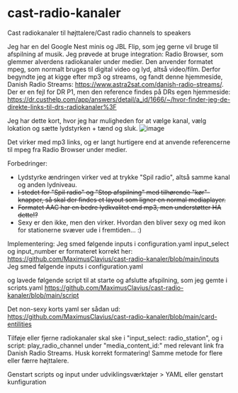 # cast-radio-kanaler
Cast radiokanaler til højttalere/Cast radio channels to speakers

Jeg har en del Google Nest minis og JBL Flip, som jeg gerne vil bruge til afspilning af musik.
Jeg prøvede at bruge integration: Radio Browser, som glemmer alverdens radiokanaler under medier. 
Den anvender formatet mpeg, som normalt bruges til digital video og lyd, altså video/film.
Derfor begyndte jeg at kigge efter mp3 og streams, og fandt denne hjemmeside, Danish Radio Streams: https://www.astra2sat.com/danish-radio-streams/. 
Der er en fejl for DR P1, men den reference findes på DRs egen hjemmeside: https://dr.custhelp.com/app/answers/detail/a_id/1666/~/hvor-finder-jeg-de-direkte-links-til-drs-radiokanaler%3F

Jeg har dette kort, hvor jeg har muligheden for at vælge kanal, vælg lokation og sætte lydstyrken + tænd og sluk.
![image](https://user-images.githubusercontent.com/103023823/210921754-77c16198-f52f-4795-8a63-16e9a5709c74.png)

Det virker med mp3 links, og er langt hurtigere end at anvende referencerne til mpeg fra Radio Browser under medier.

Forbedringer:
- Lydstyrke ændringen virker ved at trykke "Spil radio", altså samme kanal og anden lydniveau.
- <del>I stedet for "Spil radio" og "Stop afspilning" med tilhørende "kør"-knapper, så skal der findes et layout som ligner en normal mediaplayer.</del>
- <del>Formatet AAC har en bedre lydkvalitet end mp3, men understøtter HA dette!?</del>
- Sexy er den ikke, men den virker. Hvordan den bliver sexy og med ikon for stationerne svæver ude i fremtiden... :)

Implementering:
Jeg smed følgende inputs i configuration.yaml
input_select og input_number er formateret korrekt her: https://github.com/MaximusClavius/cast-radio-kanaler/blob/main/inputs
Jeg smed følgende inputs i configuration.yaml

og lavede følgende script til at starte og afslutte afspilning, som jeg gemte i scripts.yaml
https://github.com/MaximusClavius/cast-radio-kanaler/blob/main/script

Det non-sexy korts yaml ser sådan ud: https://github.com/MaximusClavius/cast-radio-kanaler/blob/main/card-entilities

Tilføje eller fjerne radiokanaler skal ske i "input_select: radio_station", og i script: play_radio_channel under "media_content_id:" med relevant link fra Danish Radio Streams. Husk korrekt formatering!
Samme metode for flere eller færre højttalere.

Genstart scripts og input under udviklingsværktøjer > YAML eller genstart kunfiguration
